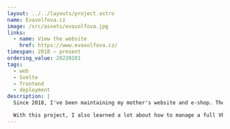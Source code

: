 ```yaml
---
layout: ../../layouts/project.astro
name: Evavolfova.cz
image: /src/assets/evavolfova.jpg
links:
  - name: View the website
    href: https://www.evavolfova.cz/
timespan: 2018 – present
ordering_value: 20220101
tags:
  - web
  - Svelte
  - frontend
  - deployment
description: |
  Since 2018, I've been maintaining my mother's website and e-shop. The first version was a simple static website generated with Frozen-Flask. However, as my skills improved, I got to iterate many new technologies, landing on the current stack of SvelteKit, custom server for assets written in Rust and NetlifyCMS.

  With this project, I also learned a lot about how to manage a full VPS – along with the server itself, I'm self-hosting Caddy, Plausible analytics and a Postgres database in a Docker-compose cluster. I've also setup Grafana with alerts to monitor server load etc.
---
```

